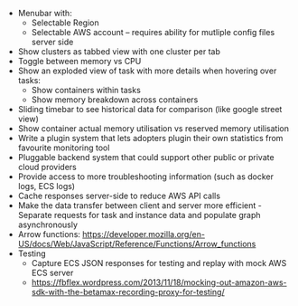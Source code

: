 * Menubar with:
  * Selectable Region
  * Selectable AWS account – requires ability for mutliple config files server side
* Show clusters as tabbed view with one cluster per tab
* Toggle between memory vs CPU
* Show an exploded view of task with more details when hovering over tasks:
  * Show containers within tasks
  * Show memory breakdown across containers
* Sliding timebar to see historical data for comparison (like google street view)
* Show container actual memory utilisation vs reserved memory utilisation
* Write a plugin system that lets adopters plugin their own statistics from favourite monitoring tool
* Pluggable backend system that could support other public or private cloud providers
* Provide access to more troubleshooting information (such as docker logs, ECS logs)
* Cache responses server-side to reduce AWS API calls
* Make the data transfer between client and server more efficient - Separate requests for task and instance data and populate graph asynchronously
* Arrow functions: https://developer.mozilla.org/en-US/docs/Web/JavaScript/Reference/Functions/Arrow_functions
* Testing
  * Capture ECS JSON responses for testing and replay with mock AWS ECS server
  * https://fbflex.wordpress.com/2013/11/18/mocking-out-amazon-aws-sdk-with-the-betamax-recording-proxy-for-testing/
